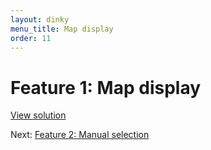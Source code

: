 ```yaml
---
layout: dinky
menu_title: Map display
order: 11
---
```


# Feature 1: Map display

[View solution](https://github.com/olim7t/map-tutorial/commit/5f3daa0225103831e80895fe502b454cdb4d7763)

Next: [Feature 2: Manual selection](manual.html)